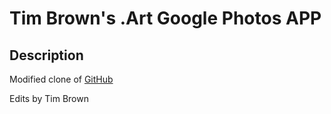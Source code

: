 # Tim Brown's .Art Google Photos APP

## Description

Modified clone of [GitHub](https://github.com/orbanszlrd/next-google-photos)

Edits by Tim Brown
